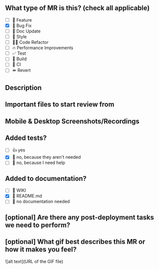 <!--
  Before submitting a Merge Request, please ensure you've done the following:
  - 👷‍♀️ Create small MRs. In most cases, this will be possible.
  - 📝 Use descriptive commit messages.
-->

## What type of MR is this? (check all applicable)

- [ ] 🍕 Feature
- [x] 🐛 Bug Fix
- [ ] 📝 Doc Update
- [ ] 🎨 Style
- [ ] 🧑‍💻 Code Refactor
- [ ] 🔥 Performance Improvements
- [ ] ✅ Test
- [ ] 🤖 Build
- [ ] 🔁 CI
- [ ] ⏩ Revert

## Description

<!--
Please do not leave this blank
This MR [adds/removes/fixes/replaces] the [feature/bug/etc].
-->

## Important files to start review from

## Mobile & Desktop Screenshots/Recordings

## Added tests?

- [ ] 👍 yes
- [x] 🙅 no, because they aren't needed
- [ ] 🙋 no, because I need help

## Added to documentation?

- [ ] 📓 WIKI
- [x] 📜 README.md
- [ ] 🙅 no documentation needed

## [optional] Are there any post-deployment tasks we need to perform?

## [optional] What gif best describes this MR or how it makes you feel?

![alt text](URL of the GIF file)
